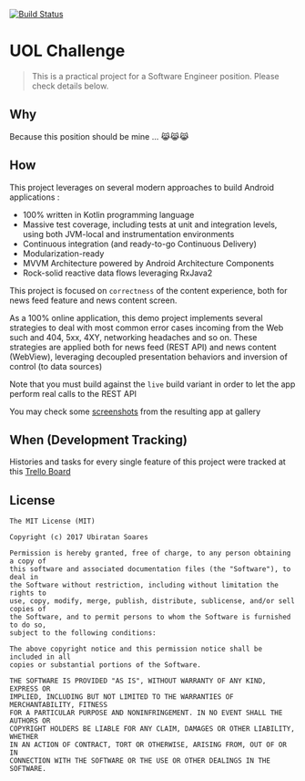 [![Build Status](https://circleci.com/gh/ubiratansoares/uol-challenge.svg?style=shield&circle-token=751be712397ecf47211bbcb2fafbd0286e7620fc)](https://circleci.com/gh/ubiratansoares/uol-challenge)

# UOL Challenge
 
> This is a practical project for a Software Engineer position.
> Please check details below.

## Why

Because this position should be mine ... 😹😹😹

## How

This project leverages on several modern approaches to build Android applications :

- 100% written in Kotlin programming language
- Massive test coverage, including tests at unit and integration levels, using both JVM-local and instrumentation environments 
- Continuous integration (and ready-to-go Continuous Delivery)
- Modularization-ready
- MVVM Architecture powered by Android Architecture Components
- Rock-solid reactive data flows leveraging RxJava2

This project is focused on `correctness` of the content experience, both for news feed 
feature and news content screen. 

As a 100% online application, this demo project implements several strategies to deal with most common error 
cases incoming from the Web such and 404, 5xx, 4XY, networking headaches and so on. 
These strategies are applied both for news feed (REST API) and news content (WebView), 
leveraging decoupled presentation behaviors and inversion of control (to data sources)

Note that you must build against the `live` build variant in order to let the app perform real calls to the REST API 

You may check some [screenshots](https://github.com/ubiratansoares/uol-challenge/tree/master/extras) 
from the resulting app at gallery

## When (Development Tracking)

Histories and tasks for every single feature of this project were tracked 
at this [Trello Board](https://trello.com/b/ghpAQrPc/uol-challenge)


## License

```
The MIT License (MIT)

Copyright (c) 2017 Ubiratan Soares

Permission is hereby granted, free of charge, to any person obtaining a copy of
this software and associated documentation files (the "Software"), to deal in
the Software without restriction, including without limitation the rights to
use, copy, modify, merge, publish, distribute, sublicense, and/or sell copies of
the Software, and to permit persons to whom the Software is furnished to do so,
subject to the following conditions:

The above copyright notice and this permission notice shall be included in all
copies or substantial portions of the Software.

THE SOFTWARE IS PROVIDED "AS IS", WITHOUT WARRANTY OF ANY KIND, EXPRESS OR
IMPLIED, INCLUDING BUT NOT LIMITED TO THE WARRANTIES OF MERCHANTABILITY, FITNESS
FOR A PARTICULAR PURPOSE AND NONINFRINGEMENT. IN NO EVENT SHALL THE AUTHORS OR
COPYRIGHT HOLDERS BE LIABLE FOR ANY CLAIM, DAMAGES OR OTHER LIABILITY, WHETHER
IN AN ACTION OF CONTRACT, TORT OR OTHERWISE, ARISING FROM, OUT OF OR IN
CONNECTION WITH THE SOFTWARE OR THE USE OR OTHER DEALINGS IN THE SOFTWARE.